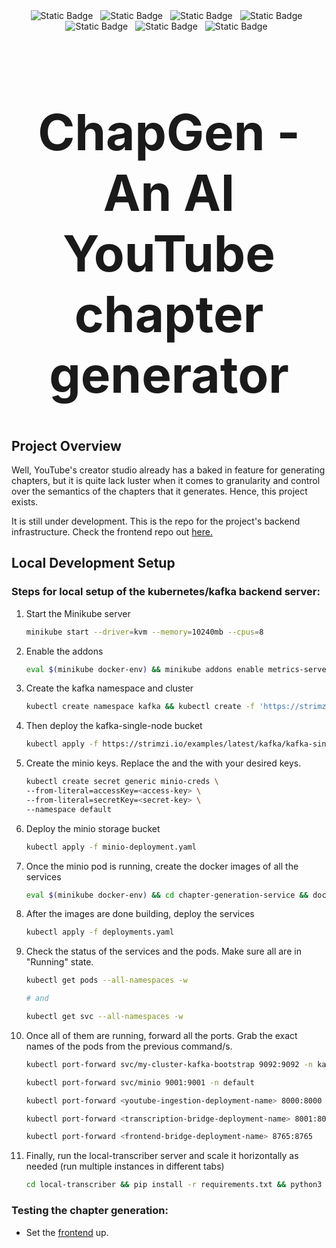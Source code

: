 <div align="center">
<span style="margin-top: 10px; width: 4rem; margin-right: 0.5rem;"><img alt="Static Badge" src="https://img.shields.io/badge/Python-3776AB?style=flat&logo=python&logoColor=%23ffffff&logoSize=auto"></span>
<span style="margin-top: 10px; width: 4rem; margin-right: 0.5rem;"><img alt="Static Badge" src="https://img.shields.io/badge/Kubernetes-f3f3f3?style=flat&logo=kubernetes&logoSize=auto"></span>
<span style="margin-top: 10px; width: 4rem; margin-right: 0.5rem;"><img alt="Static Badge" src="https://img.shields.io/badge/Minio-61DAFB?style=flat&logo=minio&logoColor=%23000000&logoSize=auto"></span>
<span style="margin-top: 10px; width: 4rem; margin-right: 0.5rem;"><img alt="Static Badge" src="https://img.shields.io/badge/Docker-2496ED?style=flat&logo=docker&logoColor=%23ffffff&logoSize=auto"></span>
<span style="margin-top: 10px; width: 4rem; margin-right: 0.5rem;"><img alt="Static Badge" src="https://img.shields.io/badge/Kafka-20BEFF?style=flat&logo=apachekafka&logoColor=%23fffff&logoSize=auto"></span>
<!-- <span style="margin-top: 10px; width: 4rem; margin-right: 0.5rem;"><img alt="Static Badge" src="https://img.shields.io/badge/PostgreSQL-4169E1?style=flat&logo=postgresql&logoColor=%23ffffff&logoSize=auto"></span> -->
<span style="margin-top: 10px; width: 4rem; margin-right: 0.5rem;"><img alt="Static Badge" src="https://img.shields.io/badge/Gemini-8E75B2?style=flat&logo=googlegemini&logoColor=%23ffffff&logoSize=auto"></span>
<span style="margin-top: 10px; width: 4rem; margin-right: 0.5rem;"><img alt="Static Badge" src="https://img.shields.io/badge/HuggingFace-040404?style=flat&logo=huggingface&logoColor=%23FFD21E&logoSize=auto"></span>
</br>
<div style="font-size: 2.5rem; margin-bottom: 1rem;"><strong><h1>ChapGen - An AI YouTube chapter generator</h1></strong></div>
</div>

## Project Overview

Well, YouTube's creator studio already has a baked in feature for generating chapters, but it is quite lack luster when it comes to granularity and control over the semantics of the chapters that it generates. Hence, this project exists.

It is still under development. This is the repo for the project's backend infrastructure. Check the frontend repo out [here.](https://github.com/rkhatta1/ChapterGenFrontend)

## Local Development Setup

### Steps for local setup of the kubernetes/kafka backend server:

1. Start the Minikube server

    ```bash
    minikube start --driver=kvm --memory=10240mb --cpus=8
    ```

2. Enable the addons

    ```bash
    eval $(minikube docker-env) && minikube addons enable metrics-server
    ```

3. Create the kafka namespace and cluster

    ```bash
    kubectl create namespace kafka && kubectl create -f 'https://strimzi.io/install/latest?namespace=kafka' -n kafka
    ```

4. Then deploy the kafka-single-node bucket

    ```bash
    kubectl apply -f https://strimzi.io/examples/latest/kafka/kafka-single-node.yaml -n kafka
    ```

5. Create the minio keys. Replace the <access-key> and the <secret-key> with your desired keys.

    ```bash
    kubectl create secret generic minio-creds \
    --from-literal=accessKey=<access-key> \
    --from-literal=secretKey=<secret-key> \
    --namespace default
    ```

6. Deploy the minio storage bucket

    ```bash
    kubectl apply -f minio-deployment.yaml
    ```

7. Once the minio pod is running, create the docker images of all the services

    ```bash
    eval $(minikube docker-env) && cd chapter-generation-service && docker build -t chapter-generation-service:v1 . && cd .. && cd ingestion-service && docker build -t youtube-ingestion-service:v1 . && cd .. && cd trans-bridge && docker build -t transcription-bridge-service:v1 . && cd .. && cd frontend-bridge && docker build -t frontend-bridge:v1 . && cd .. && cd database-service && docker build -t database-service:v1 . && cd ..
    ```

8. After the images are done building, deploy the services

    ```bash
    kubectl apply -f deployments.yaml
    ```

9. Check the status of the services and the pods. Make sure all are in "Running" state.

    ```bash
    kubectl get pods --all-namespaces -w

    # and

    kubectl get svc --all-namespaces -w
    ```

10. Once all of them are running, forward all the ports. Grab the exact names of the pods from the previous command/s.

    ```bash
    kubectl port-forward svc/my-cluster-kafka-bootstrap 9092:9092 -n kafka
    
    kubectl port-forward svc/minio 9001:9001 -n default

    kubectl port-forward <youtube-ingestion-deployment-name> 8000:8000

    kubectl port-forward <transcription-bridge-deployment-name> 8001:8001

    kubectl port-forward <frontend-bridge-deployment-name> 8765:8765
    ```

11. Finally, run the local-transcriber server and scale it horizontally as needed (run multiple instances in different tabs)

    ```bash
    cd local-transcriber && pip install -r requirements.txt && python3 app.py && cd ..
    ```

### Testing the chapter generation:

- Set the [frontend](https://github.com/rkhatta1/ChapterGenFrontend) up.
